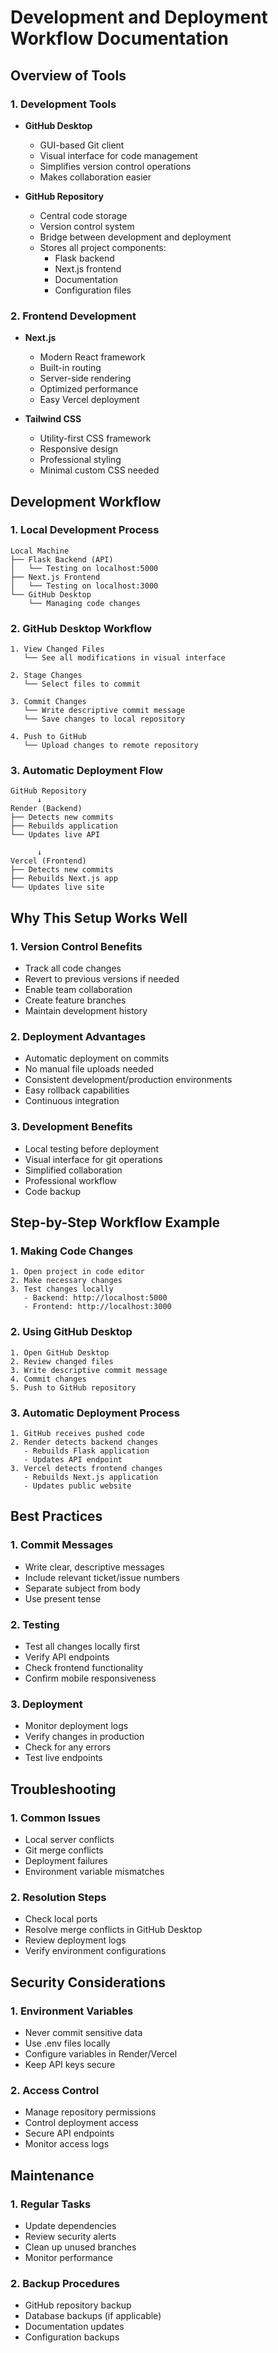 # Development and Deployment Workflow Documentation

## Overview of Tools

### 1. Development Tools
- **GitHub Desktop**
  * GUI-based Git client
  * Visual interface for code management
  * Simplifies version control operations
  * Makes collaboration easier

- **GitHub Repository**
  * Central code storage
  * Version control system
  * Bridge between development and deployment
  * Stores all project components:
    - Flask backend
    - Next.js frontend
    - Documentation
    - Configuration files

### 2. Frontend Development
- **Next.js**
  * Modern React framework
  * Built-in routing
  * Server-side rendering
  * Optimized performance
  * Easy Vercel deployment

- **Tailwind CSS**
  * Utility-first CSS framework
  * Responsive design
  * Professional styling
  * Minimal custom CSS needed

## Development Workflow

### 1. Local Development Process
```
Local Machine
├── Flask Backend (API)
│   └── Testing on localhost:5000
├── Next.js Frontend
│   └── Testing on localhost:3000
└── GitHub Desktop
    └── Managing code changes
```

### 2. GitHub Desktop Workflow
```
1. View Changed Files
   └── See all modifications in visual interface

2. Stage Changes
   └── Select files to commit

3. Commit Changes
   └── Write descriptive commit message
   └── Save changes to local repository

4. Push to GitHub
   └── Upload changes to remote repository
```

### 3. Automatic Deployment Flow
```
GitHub Repository
      ↓
Render (Backend)
├── Detects new commits
├── Rebuilds application
└── Updates live API

      ↓
Vercel (Frontend)
├── Detects new commits
├── Rebuilds Next.js app
└── Updates live site
```

## Why This Setup Works Well

### 1. Version Control Benefits
- Track all code changes
- Revert to previous versions if needed
- Enable team collaboration
- Create feature branches
- Maintain development history

### 2. Deployment Advantages
- Automatic deployment on commits
- No manual file uploads needed
- Consistent development/production environments
- Easy rollback capabilities
- Continuous integration

### 3. Development Benefits
- Local testing before deployment
- Visual interface for git operations
- Simplified collaboration
- Professional workflow
- Code backup

## Step-by-Step Workflow Example

### 1. Making Code Changes
```
1. Open project in code editor
2. Make necessary changes
3. Test changes locally
   - Backend: http://localhost:5000
   - Frontend: http://localhost:3000
```

### 2. Using GitHub Desktop
```
1. Open GitHub Desktop
2. Review changed files
3. Write descriptive commit message
4. Commit changes
5. Push to GitHub repository
```

### 3. Automatic Deployment Process
```
1. GitHub receives pushed code
2. Render detects backend changes
   - Rebuilds Flask application
   - Updates API endpoint
3. Vercel detects frontend changes
   - Rebuilds Next.js application
   - Updates public website
```

## Best Practices

### 1. Commit Messages
- Write clear, descriptive messages
- Include relevant ticket/issue numbers
- Separate subject from body
- Use present tense

### 2. Testing
- Test all changes locally first
- Verify API endpoints
- Check frontend functionality
- Confirm mobile responsiveness

### 3. Deployment
- Monitor deployment logs
- Verify changes in production
- Check for any errors
- Test live endpoints

## Troubleshooting

### 1. Common Issues
- Local server conflicts
- Git merge conflicts
- Deployment failures
- Environment variable mismatches

### 2. Resolution Steps
- Check local ports
- Resolve merge conflicts in GitHub Desktop
- Review deployment logs
- Verify environment configurations

## Security Considerations

### 1. Environment Variables
- Never commit sensitive data
- Use .env files locally
- Configure variables in Render/Vercel
- Keep API keys secure

### 2. Access Control
- Manage repository permissions
- Control deployment access
- Secure API endpoints
- Monitor access logs

## Maintenance

### 1. Regular Tasks
- Update dependencies
- Review security alerts
- Clean up unused branches
- Monitor performance

### 2. Backup Procedures
- GitHub repository backup
- Database backups (if applicable)
- Documentation updates
- Configuration backups 